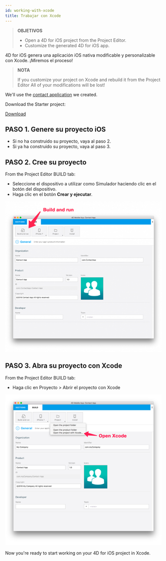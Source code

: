 ```yaml
---
id: working-with-xcode
title: Trabajar con Xcode
---
```


> **OBJETIVOS**
> 
> * Open a 4D for iOS project from the Project Editor.
> * Customize the generated 4D for iOS app.

4D for iOS genera una aplicación iOS nativa modificable y personalizable con Xcode. ¡Miremos el proceso!

> **NOTA**
> 
> If you customize your project on Xcode and rebuild it from the Project Editor All of your modifications will be lost!


We'll use the [contact application](../create-your-first-app) we created.

Download the Starter project:

<div className="center-button">
<a
  className="button button--primary"
  href="#">
  Download
</a>
</div>

## PASO 1. Genere su proyecto iOS

* Si no ha construido su proyecto, vaya al paso 2.
* Si ya ha construido su proyecto, vaya al paso 3.

## PASO 2. Cree su proyecto

From the Project Editor BUILD tab:

* Seleccione el dispositivo a utilizar como Simulador haciendo clic en el botón del dispositivo.
* Haga clic en el botón **Crear y ejecutar**.

![Build and Run](img/build-and-run.png)

## PASO 3. Abra su proyecto con Xcode

From the Project Editor BUILD tab:

* Haga clic en Proyecto > Abrir el proyecto con Xcode

![Abra su proyecto con Xcode](img/Open-your-project-Xcode-4D-for-iOS.png)

Now you're ready to start working on your 4D for iOS project in Xcode.